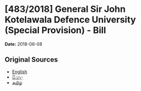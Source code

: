 # [483/2018] General Sir John Kotelawala Defence University (Special Provision) - Bill

**Date:** 2018-06-08

## Original Sources

- [English](https://documents.gov.lk/view/bills/2018/6/483-2018_E.pdf)
- [සිංහල](https://documents.gov.lk/view/bills/2018/6/483-2018_S.pdf)
- [தமிழ்](https://documents.gov.lk/view/bills/2018/6/483-2018_T.pdf)
